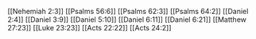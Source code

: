 [[Nehemiah 2:3]]
[[Psalms 56:6]]
[[Psalms 62:3]]
[[Psalms 64:2]]
[[Daniel 2:4]]
[[Daniel 3:9]]
[[Daniel 5:10]]
[[Daniel 6:11]]
[[Daniel 6:21]]
[[Matthew 27:23]]
[[Luke 23:23]]
[[Acts 22:22]]
[[Acts 24:2]]

